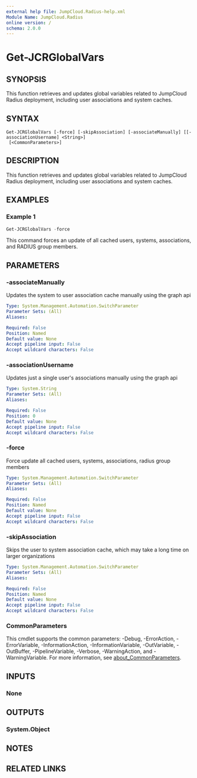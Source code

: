 ```yaml
---
external help file: JumpCloud.Radius-help.xml
Module Name: JumpCloud.Radius
online version: /
schema: 2.0.0
---
```


# Get-JCRGlobalVars

## SYNOPSIS

This function retrieves and updates global variables related to JumpCloud Radius deployment, including user associations and system caches.

## SYNTAX

```
Get-JCRGlobalVars [-force] [-skipAssociation] [-associateManually] [[-associationUsername] <String>]
 [<CommonParameters>]
```

## DESCRIPTION

This function retrieves and updates global variables related to JumpCloud Radius deployment, including user associations and system caches.

## EXAMPLES

### Example 1

```powershell
Get-JCRGlobalVars -force
```

This command forces an update of all cached users, systems, associations, and RADIUS group members.

## PARAMETERS

### -associateManually

Updates the system to user association cache manually using the graph api

```yaml
Type: System.Management.Automation.SwitchParameter
Parameter Sets: (All)
Aliases:

Required: False
Position: Named
Default value: None
Accept pipeline input: False
Accept wildcard characters: False
```

### -associationUsername

Updates just a single user's associations manually using the graph api

```yaml
Type: System.String
Parameter Sets: (All)
Aliases:

Required: False
Position: 0
Default value: None
Accept pipeline input: False
Accept wildcard characters: False
```

### -force

Force update all cached users, systems, associations, radius group members

```yaml
Type: System.Management.Automation.SwitchParameter
Parameter Sets: (All)
Aliases:

Required: False
Position: Named
Default value: None
Accept pipeline input: False
Accept wildcard characters: False
```

### -skipAssociation

Skips the user to system association cache, which may take a long time on larger organizations

```yaml
Type: System.Management.Automation.SwitchParameter
Parameter Sets: (All)
Aliases:

Required: False
Position: Named
Default value: None
Accept pipeline input: False
Accept wildcard characters: False
```

### CommonParameters
This cmdlet supports the common parameters: -Debug, -ErrorAction, -ErrorVariable, -InformationAction, -InformationVariable, -OutVariable, -OutBuffer, -PipelineVariable, -Verbose, -WarningAction, and -WarningVariable. For more information, see [about_CommonParameters](http://go.microsoft.com/fwlink/?LinkID=113216).

## INPUTS

### None
## OUTPUTS

### System.Object
## NOTES

## RELATED LINKS
